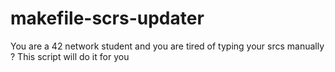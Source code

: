 # makefile-scrs-updater
You are a 42 network student and you are tired of typing your srcs manually ? This script will do it for you
